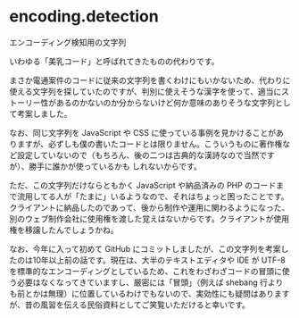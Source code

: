 # encoding.detection
エンコーディング検知用の文字列

いわゆる「美乳コード」と呼ばれてきたものの代わりです。

まさか電通案件のコードに従来の文字列を書くわけにもいかないため、代わりに使える文字列を探していたのですが、判別に使えそうな漢字を使って、適当にストーリー性があるのかないのか分からないけど何か意味のありそうな文字列として考案しました。

なお、同じ文字列を JavaScript や CSS に使っている事例を見かけることがありますが、必ずしも僕の書いたコードとは限りません。こういうものに著作権など設定していないので（もちろん、後の二つは古典的な漢詩なので当然ですが）、勝手に誰かが使っているかも
しれないからです。

ただ、この文字列だけならともかく JavaScript や納品済みの PHP のコードまで流用してる人が「たまに」いるようなので、それはちょっと困ったことです。クライアントに納品したのであって、後から制作や運用に関わるようになった、別のウェブ制作会社に使用権を渡した覚えはないからです。クライアントが使用権を移譲したんでしょうかね。

なお、今年に入って初めて GitHub にコミットしましたが、この文字列を考案したのは10年以上前の話です。現在は、大半のテキストエディタや IDE が UTF-8 を標準的なエンコーディングとしているため、これをわざわざコードの冒頭に使う必要はなくなってきていますし、厳密には「冒頭」（例えば shebang 行よりも前とかは無理）に位置しているわけでもないので、実効性にも疑問はありますが、昔の風習を伝える民俗資料としてご笑覧いただけると幸いです。
